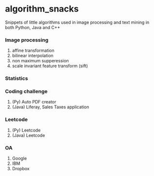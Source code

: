 # algorithm_snacks
Snippets of little algorithms used in image processing and text mining in both Python, Java and C++

### Image processing
1. affine transformation
2. bilinear interpolation
3. non maximum supperession
4. scale invariant feature transform (sift)

### Statistics

### Coding challenge
1. (Py) Auto PDF creator
2. (Java) Liferay, Sales Taxes application

### Leetcode
1. (Py) Leetcode
1. (Java) Leetcode

### OA
1. Google
2. IBM
3. Dropbox
